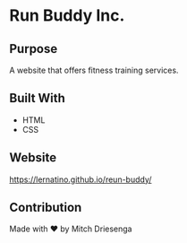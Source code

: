 # Run Buddy Inc.

## Purpose
A website that offers fitness training services.

## Built With 
* HTML
* CSS

## Website
https://lernatino.github.io/reun-buddy/

## Contribution
Made with ❤️ by Mitch Driesenga
